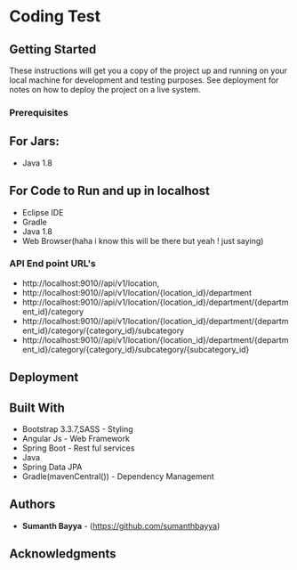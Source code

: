 # Coding Test


## Getting Started

These instructions will get you a copy of the project up and running on your local machine for development and testing purposes. See deployment for notes on how to deploy the project on a live system.

### Prerequisites
## For Jars:
* Java 1.8

## For Code to Run and up in localhost
* Eclipse IDE
* Gradle
* Java 1.8
* Web Browser(haha i know this will be there but yeah ! just saying)

### API End point URL's
* http://localhost:9010//api/v1/location,
* http://localhost:9010//api/v1/location/{location_id}/department
* http://localhost:9010//api/v1/location/{location_id}/department/{department_id}/category
* http://localhost:9010//api/v1/location/{location_id}/department/{department_id}/category/{category_id}/subcategory
* http://localhost:9010//api/v1/location/{location_id}/department/{department_id}/category/{category_id}/subcategory/{subcategory_id}

## Deployment



## Built With
* Bootstrap 3.3.7,SASS - Styling
* Angular Js - Web Framework
* Spring Boot - Rest ful services
* Java
* Spring Data JPA
* Gradle(mavenCentral()) - Dependency Management



## Authors

* **Sumanth Bayya** - (https://github.com/sumanthbayya)

## Acknowledgments

